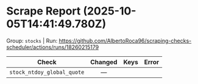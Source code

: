 # Scrape Report (2025-10-05T14:41:49.780Z)

Group: `stocks`  |  Run: https://github.com/AlbertoRoca96/scraping-checks-scheduler/actions/runs/18260215179

| Check | Changed | Keys | Error |
|---|:---:|:--|:--|
| `stock_ntdoy_global_quote` | — |  |  |
